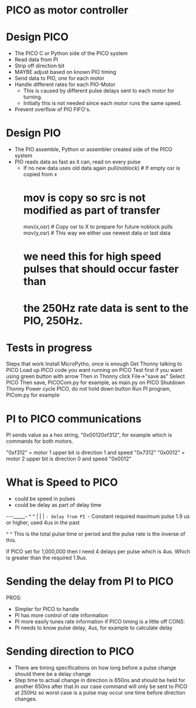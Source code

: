 # PICO as motor controller

# Design PICO
- The PICO C or Python side of the PICO system
- Read data from PI
- Strip off direction bit
- MAYBE adjust based on known PIO timing
- Send data to PIO, one for each motor
- Handle different rates for each PIO-Motor
  - This is caused by different pulse delays sent to each motor for turning.
  - Initially this is not needed since each motor runs the same speed.
- Prevent overflow of PIO FIFO's.

# Design PIO
- The PIO assemble, Python or assembler created side of the PICO system
- PIO reads data as fast as it can, read on every pulse
  - If no new data uses old data again
    pull(noblock) # If empty osr is copied from x
	# mov is copy so src is not modified as part of transfer
    mov(x,osr)    # Copy osr to X to prepare for future noblock pulls
    mov(y,osr)    # This way we either use newest data or last data
    # we need this for high speed pulses that should occur faster than
	# the 250Hz rate data is sent to the PIO, 250Hz.

# Tests in progress
Steps that work
Install MicroPytho, once is enough
Get Thonny talking to PICO
Load up PICO code you want running on PICO
  Test first if you want using green button with arrow
Then in Thonny click File->"save as"
Select PICO
Then save, PICOCom.py for example, as main.py on PICO
Shutdown Thonny
Power cycle PICO, do not hold down button
Run PI program, PICom.py for example

# PI to PICO communications
PI sends value as a hex string, "0x00120xf312", for example which is
commands for both motors.

"0xf312" = motor 1 upper bit is direction 1 and speed "0x7312"
"0x0012" = motor 2 upper bit is direction 0 and speed "0x0012"

# What is Speed to PICO
- could be speed in pulses
- could be delay as part of delay time

_---______-
  ^   ^
  |   |
  |   `- delay from PI
  `- Constant required maximum pulse 1.9 us or higher, used 4us in the past
  
 ^        ^ This is the total pulse time or period and the pulse rate is the
            inverse of this.

If PICO set for 1,000,000 then I need 4 delays per pulse which is
4us. Which is greater than the required 1.9us.


# Sending the delay from PI to PICO
PROS:
- Simpler for PICO to handle
- PI has more control of rate information
- PI more easily tunes rate information if PICO timing is a little off
CONS:
- PI needs to know pulse delay, 4us, for example to calculate delay

# Sending direction to PICO
- There are timing specifications on how long before a pulse change
  should there be a delay change
- Step time to actual change in direction is 650ns and should be held
  for another 650ns after that.In our case command will only be sent
  to PICO at 250Hz so worst case is a pulse may occur one time before
  direction changes.
  
